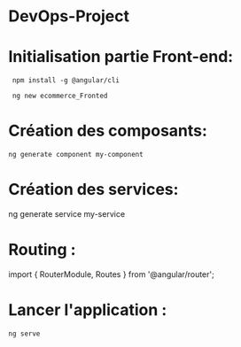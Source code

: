 # DevOps-Project
# Initialisation partie Front-end:

     npm install -g @angular/cli

     ng new ecommerce_Fronted
    
# Création des composants:

    ng generate component my-component

# Création des services:
   
   ng generate service my-service

# Routing :

   import { RouterModule, Routes } from '@angular/router';

# Lancer l'application :

    ng serve 
